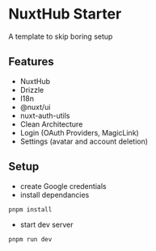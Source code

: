 # NuxtHub Starter

A template to skip boring setup

## Features

- NuxtHub
- Drizzle
- I18n
- @nuxt/ui
- nuxt-auth-utils
- Clean Architecture
- Login (OAuth Providers, MagicLink)
- Settings (avatar and account deletion)

## Setup

- create Google credentials
- install dependancies

```bash
pnpm install
```

- start dev server

```bash
pnpm run dev
```
